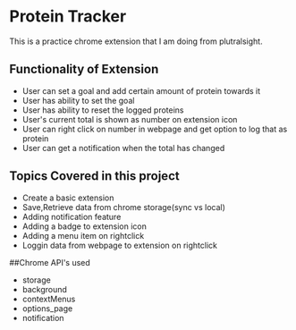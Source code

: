 # Protein Tracker
This is a practice chrome extension that I am doing from plutralsight.


## Functionality of Extension
* User can set a goal and add certain amount of protein towards it
* User has ability to set the goal
* User has ability to reset the logged proteins
* User's current total is shown as number on extension icon
* User can right click on number in webpage and get option to log that as protein
* User can get a notification when the total has changed

## Topics Covered in this project
* Create a basic extension
* Save,Retrieve data from chrome storage(sync vs local)
* Adding notification feature
* Adding a badge to extension icon
* Adding a menu item on rightclick
* Loggin data from webpage to extension on rightclick

##Chrome API's used
* storage
* background
* contextMenus
* options_page
* notification
